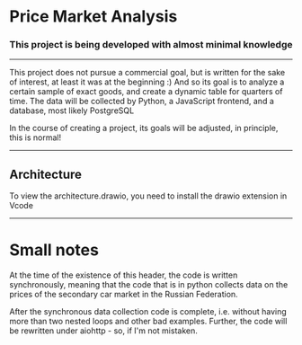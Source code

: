 # Price Market Analysis
### This project is being developed with almost minimal knowledge
___
This project does not pursue a commercial goal, but is written for the sake of interest, at least it was at the beginning :)
And so its goal is to analyze a certain sample of exact goods, and create a dynamic table for quarters of time.
The data will be collected by Python, a JavaScript frontend, and a database, most likely PostgreSQL

In the course of creating a project, its goals will be adjusted, in principle, this is normal!
___
## Architecture
To view the architecture.drawio, you need to install the drawio extension in Vcode
___
# Small notes
At the time of the existence of this header, the code is written synchronously, meaning that the code that is in python collects data on the prices of the secondary car market in the Russian Federation.

After the synchronous data collection code is complete, i.e. without having more than two nested loops and other bad examples.
Further, the code will be rewritten under aiohttp - so, if I'm not mistaken.